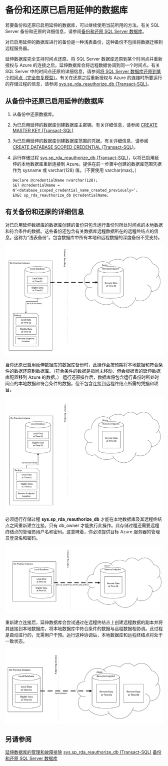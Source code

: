 <properties
	pageTitle="备份和还原已启用延伸的数据库 | Microsoft Azure"
	description="了解如何备份和还原已启用延伸的数据库。"
	services="sql-server-stretch-database"
	documentationCenter=""
	authors="douglasl"
	manager="jhubbard"
	editor="monicar"/>

<tags
	ms.service="sql-server-stretch-database"
	ms.date="02/26/2016"
	wacn.date="03/10/2016"/>


# 备份和还原已启用延伸的数据库 

若要备份和还原已启用延伸的数据库，可以继续使用当前所用的方法。有关 SQL Server 备份和还原的详细信息，请参阅[备份和还原 SQL Server 数据库](https://msdn.microsoft.com/zh-cn/library/ms187048.aspx)。

对已启用延伸的数据库进行的备份是一种浅表备份，这种备份不包括将数据迁移到远程服务器。

延伸数据库完全支持时间点还原。将 SQL Server 数据库还原到某个时间点并重新授权与 Azure 的连接之后，延伸数据库会将远程数据协调到同一个时间点。有关 SQL Server 中的时间点还原的详细信息，请参阅[将 SQL Server 数据库还原到某个时间点（完全恢复模型）](https://msdomn.microsoft.c/zh-cn/library/ms179451.aspx)。有关在还原之后重新授权与 Azure 的连接时所要运行的存储过程的信息，请参阅 [sys.sp\_rda\_reauthorize\_db (Transact-SQL)](https://msdn.microsoft.com/zh-cn/library/mt131016.aspx)。

## <a name="Reconnect"></a>从备份中还原已启用延伸的数据库

1.  从备份中还原数据库。

2.  为已启用延伸的数据库创建数据库主密钥。有关详细信息，请参阅 [CREATE MASTER KEY (Transact-SQL)](https://msdn.microsoft.com/zh-cn/library/ms174382.aspx)

3.  为已启用延伸的数据库创建数据库范围的凭据。有关详细信息，请参阅 [CREATE DATABASE SCOPED CREDENTIAL (Transact-SQL)](https://msdn.microsoft.com/zh-cn/library/mt270260.aspx)。

4.  运行存储过程 [sys.sp\_rda\_reauthorize\_db (Transact-SQL)](https://msdn.microsoft.com/zh-cn/library/mt131016.aspx)，以将已启用延伸的本地数据库重新连接到 Azure。提供在前一步骤中创建的数据库范围凭据作为 sysname 或 varchar(128) 值。（不要使用 varchar(max)。）

    ```tsql
    Declare @credentialName nvarchar(128);
    SET @credentialName = N’<database_scoped_credential_name_created_previously>’;
    EXEC sp_rda_reauthorize_db @credentialName;
    ```

## <a name="MoreInfo"></a>有关备份和还原的详细信息
对已启用延伸数据库的数据库创建的备份只包含运行备份时所处时间点的本地数据和符合条件的数据。这些备份还包含有关数据库远程数据所在的远程终结点的信息。这称为“浅表备份”。包含数据库中所有本地和远程数据的深度备份不受支持。

![延伸数据库备份示意图][StretchBackupImage1]

当你还原已启用延伸数据库的数据库备份时，此操作会按预期将本地数据和符合条件的数据还原到数据库。（符合条件的数据是指尚未移动，但会根据表的延伸数据库配置移到 Azure 的数据。） 运行还原操作后，数据库将包含运行备份时所处时间点的本地数据和符合条件的数据，但不包含连接到远程终结点所需的凭据和项目。

![备份后的延伸数据库][StretchBackupImage2]

必须运行存储过程 **sys.sp\_rda\_reauthorize\_db** 才能在本地数据库及其远程终结点之间重新建立连接。只有 db\_owner 才能执行此操作。此存储过程还需要远程终结点的管理员用户名和密码。这意味着，你必须提供目标 Azure 服务器的管理员登录名和密码。

![备份后的延伸数据库][StretchBackupImage3]

重新建立连接后，延伸数据库会尝试通过在远程终结点上创建远程数据的副本并将其链接到本地数据库，将本地数据库中符合条件的数据与远程数据相协调。此过程是自动进行的，无需用户干预。运行这种协调后，本地数据库和远程终结点将处于一致状态。

![备份后的延伸数据库][StretchBackupImage4]

## 另请参阅
[延伸数据库的管理和故障排除](/documentation/articles/sql-server-stretch-database-manage)
[sys.sp\_rda\_reauthorize\_db (Transact-SQL)](https://msdn.microsoft.com/zh-cn/library/mt131016.aspx)
[备份和还原 SQL Server 数据库](https://msdn.microsoft.com/zh-cn/library/ms187048.aspx)

<!--Image references-->
[StretchBackupImage1]: ./media/sql-server-stretch-database-backup/StretchDBBackup1.png
[StretchBackupImage2]: ./media/sql-server-stretch-database-backup/StretchDBBackup2.png
[StretchBackupImage3]: ./media/sql-server-stretch-database-backup/StretchDBBackup3.png
[StretchBackupImage4]: ./media/sql-server-stretch-database-backup/StretchDBBackup4.png

<!---HONumber=Mooncake_0307_2016-->